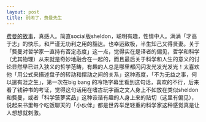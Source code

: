 ```yaml
---
layout: post
title: 别闹了，费曼先生
---
```


[费曼的故事](http://book.douban.com/subject/1037602/)，真感人。简直social版sheldon，聪明有趣，性情中人。满满「才高于志」的快乐，和严谨无功利之用的豁达。也幸运致极，半生知己又得贤妻。关于「费曼对哲学家一直持有否定态度」这一点，觉得实在是译者的偏见，哲学和科学（尤其物理）从来就是奇妙地融合在一起的，而且最后关于科学和人生的意义的讨论显然早已进入狭义的哲学范畴，有趣的人总是哪里都闪闪发光发光发光！太喜欢他「用公式来描述盘子的转动和摆动之间的关系」这种态度，「不为无益之事，何以遣有涯之生」，第一次在big bang 的冷艳字幕里看到这句话，喜欢的不行，后来看了钱钟书的考证，觉得这句话用在嗜古玩字画之文人身上不如放在类似sheldon 和费曼，或者「科学菠萝奖品」这种诙谐有趣的人身上来的贴切（这里有偏见），说起来书里每个吃饭聊天的「小伙伴」都是世界举足轻重的科学家这种感觉真是让人想想就刺激。